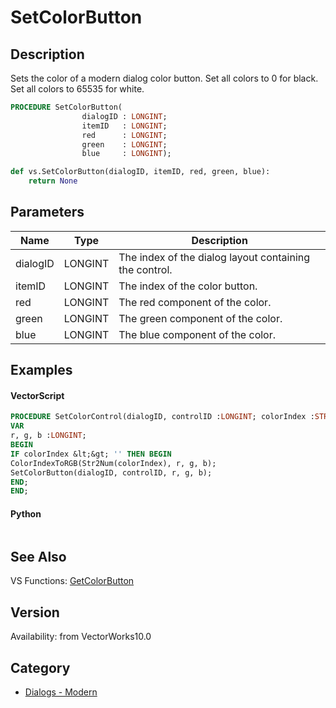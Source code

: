 # SetColorButton

## Description
Sets the color of a modern dialog color button. Set all colors to 0 for black. Set all colors to 65535 for white.

```pascal
PROCEDURE SetColorButton(
				dialogID : LONGINT;
				itemID   : LONGINT;
				red      : LONGINT;
				green    : LONGINT;
				blue     : LONGINT);
```

```python
def vs.SetColorButton(dialogID, itemID, red, green, blue):
    return None
```

## Parameters
|Name|Type|Description|
|---|---|---|
|dialogID|LONGINT|The index of the dialog layout containing the control.|
|itemID|LONGINT|The index of the color button.|
|red|LONGINT|The red component of the color.|
|green|LONGINT|The green component of the color.|
|blue|LONGINT|The blue component of the color.|

## Examples
#### VectorScript ####
```pascal
PROCEDURE SetColorControl(dialogID, controlID :LONGINT; colorIndex :STRING);
VAR
r, g, b :LONGINT;
BEGIN
IF colorIndex &lt;&gt; '' THEN BEGIN
ColorIndexToRGB(Str2Num(colorIndex), r, g, b);
SetColorButton(dialogID, controlID, r, g, b);
END;
END;
```
#### Python ####
```python

```

## See Also
VS Functions:
[GetColorButton](GetColorButton.md)

## Version
Availability: from VectorWorks10.0

## Category
* [Dialogs - Modern](../Categories/Dialogs%20-%20Modern.md)
